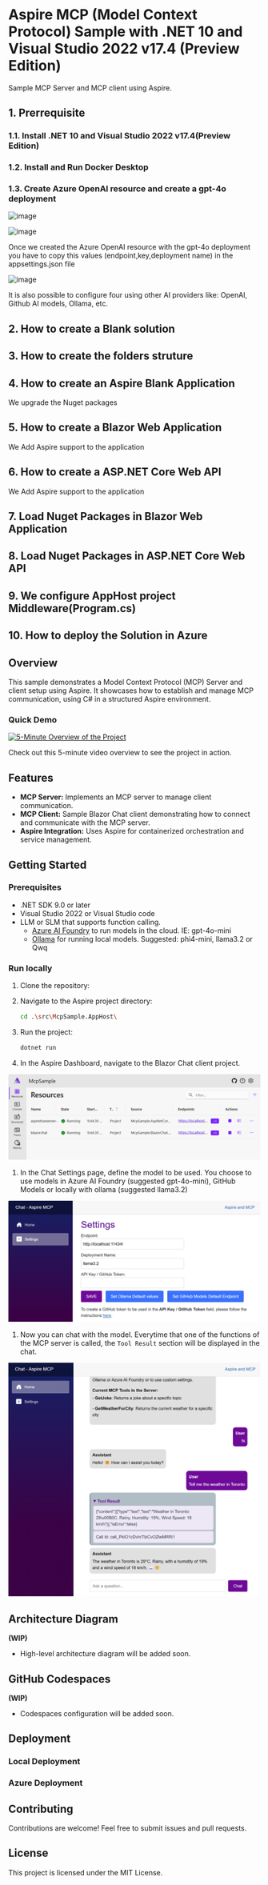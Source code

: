 # Aspire MCP (Model Context Protocol) Sample with .NET 10 and Visual Studio 2022 v17.4 (Preview Edition)

Sample MCP Server and MCP client using Aspire.

## 1. Prerrequisite

### 1.1. Install .NET 10 and Visual Studio 2022 v17.4(Preview Edition)


### 1.2. Install and Run Docker Desktop 


### 1.3. Create Azure OpenAI resource and create a gpt-4o deployment

![image](https://github.com/user-attachments/assets/aec5919a-074c-409d-b6af-ac42df610661)

![image](https://github.com/user-attachments/assets/f6c22a17-6280-4122-8488-524797622514)

Once we created the Azure OpenAI resource with the gpt-4o deployment you have to copy this values (endpoint,key,deployment name) in the appsettings.json file

![image](https://github.com/user-attachments/assets/7b6bd667-ba34-4144-b0dc-6c20aeca5e88)

It is also possible to configure four using other AI providers like: OpenAI, Github AI models, Ollama, etc.

## 2. How to create a Blank solution

## 3. How to create the folders struture

## 4. How to create an Aspire Blank Application


We upgrade the Nuget packages

## 5. How to create a Blazor Web Application

We Add Aspire support to the application

## 6. How to create a ASP.NET Core Web API

We Add Aspire support to the application

## 7. Load Nuget Packages in Blazor Web Application


## 8. Load Nuget Packages in ASP.NET Core Web API



## 9. We configure AppHost project  Middleware(Program.cs)  


## 10. How to deploy the Solution in Azure






## Overview

This sample demonstrates a Model Context Protocol (MCP) Server and client setup using Aspire. It showcases how to establish and manage MCP communication, using C# in a structured Aspire environment.

### Quick Demo

[![5-Minute Overview of the Project](https://img.youtube.com/vi/2holzbob1_I/0.jpg)](https://www.youtube.com/watch?v=2holzbob1_I)

Check out this 5-minute video overview to see the project in action.


## Features

- **MCP Server:** Implements an MCP server to manage client communication.
- **MCP Client:** Sample Blazor Chat client demonstrating how to connect and communicate with the MCP server.
- **Aspire Integration:** Uses Aspire for containerized orchestration and service management.

## Getting Started

### Prerequisites

- .NET SDK 9.0 or later  
- Visual Studio 2022 or Visual Studio code
- LLM or SLM that supports function calling.
	- [Azure AI Foundry](https://ai.azure.com) to run models in the cloud. IE: gpt-4o-mini
	- [Ollama](https://ollama.com/) for running local models. Suggested: phi4-mini, llama3.2 or Qwq

### Run locally

1. Clone the repository:

1. Navigate to the Aspire project directory:

   ```bash
   cd .\src\McpSample.AppHost\
   ```

1. Run the project:
   ```bash
   dotnet run
   ```

1. In the Aspire Dashboard, navigate to the Blazor Chat client project.

![Aspire Dashboard](./images/20AspireDashboard.png)

1. In the Chat Settings page, define the model to be used. You choose to use models in Azure AI Foundry (suggested gpt-4o-mini), GitHub Models or locally with ollama (suggested llama3.2)

![Chat Settings](./images/25ChatSettings.png)

1. Now you can chat with the model. Everytime that one of the functions of the MCP server is called, the `Tool Result` section will be displayed in the chat.

![Chat Demo](./images/28ChatDemo.png)

## Architecture Diagram

**(WIP)**
- High-level architecture diagram will be added soon.

## GitHub Codespaces

**(WIP)**
- Codespaces configuration will be added soon.

## Deployment

### Local Deployment


### Azure Deployment

## Contributing
Contributions are welcome! Feel free to submit issues and pull requests.

## License
This project is licensed under the MIT License.

